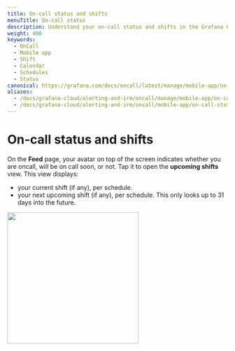 ```yaml
---
title: On-call status and shifts
menuTitle: On-call status
description: Understand your on-call status and shifts in the Grafana OnCall mobile app.
weight: 400
keywords:
  - OnCall
  - Mobile app
  - Shift
  - Calendar
  - Schedules
  - Status
canonical: https://grafana.com/docs/oncall/latest/manage/mobile-app/on-call-status-and-shifts/
aliases:
  - /docs/grafana-cloud/alerting-and-irm/oncall/manage/mobile-app/on-call-status-and-shifts/
  - /docs/grafana-cloud/alerting-and-irm/oncall/mobile-app/on-call-status-and-shifts/
---
```


# On-call status and shifts

On the **Feed** page, your avatar on top of the screen indicates whether you are oncall, will be on call soon, or not.
Tap it to open the **upcoming shifts** view.  This view displays:

- your current shift (if any), per schedule.
- your next upcoming shift (if any), per schedule.  This only looks up to 31 days into the future.

<img src="/static/img/oncall/mobile-app-v1-android-shifts.png" width="300px">
